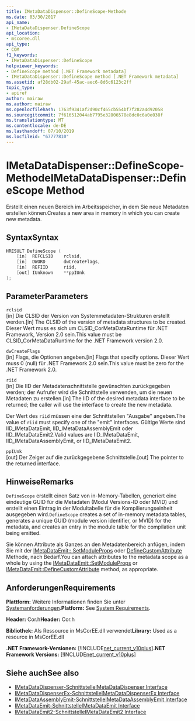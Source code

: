 ```yaml
---
title: IMetaDataDispenser::DefineScope-Methode
ms.date: 03/30/2017
api_name:
- IMetaDataDispenser.DefineScope
api_location:
- mscoree.dll
api_type:
- COM
f1_keywords:
- IMetaDataDispenser::DefineScope
helpviewer_keywords:
- DefineScope method [.NET Framework metadata]
- IMetaDataDispenser::DefineScope method [.NET Framework metadata]
ms.assetid: af28db02-29af-45ac-aec6-8d6c6123c2ff
topic_type:
- apiref
author: mairaw
ms.author: mairaw
ms.openlocfilehash: 1763f9341af2d90cf465cb554bf7f282a4d92058
ms.sourcegitcommit: 7f616512044ab7795e32806578e8dc0c6a0e038f
ms.translationtype: MT
ms.contentlocale: de-DE
ms.lasthandoff: 07/10/2019
ms.locfileid: "67777810"
---
```

# <a name="imetadatadispenserdefinescope-method"></a><span data-ttu-id="49b4f-102">IMetaDataDispenser::DefineScope-Methode</span><span class="sxs-lookup"><span data-stu-id="49b4f-102">IMetaDataDispenser::DefineScope Method</span></span>
<span data-ttu-id="49b4f-103">Erstellt einen neuen Bereich im Arbeitsspeicher, in dem Sie neue Metadaten erstellen können.</span><span class="sxs-lookup"><span data-stu-id="49b4f-103">Creates a new area in memory in which you can create new metadata.</span></span>  
  
## <a name="syntax"></a><span data-ttu-id="49b4f-104">Syntax</span><span class="sxs-lookup"><span data-stu-id="49b4f-104">Syntax</span></span>  
  
```cpp  
HRESULT DefineScope (  
    [in]  REFCLSID    rclsid,  
    [in]  DWORD       dwCreateFlags,  
    [in]  REFIID      riid,   
    [out] IUnknown    **ppIUnk  
);  
```  
  
## <a name="parameters"></a><span data-ttu-id="49b4f-105">Parameter</span><span class="sxs-lookup"><span data-stu-id="49b4f-105">Parameters</span></span>  
 `rclsid`  
 <span data-ttu-id="49b4f-106">[in] Die CLSID der Version von Systemmetadaten-Strukturen erstellt werden.</span><span class="sxs-lookup"><span data-stu-id="49b4f-106">[in] The CLSID of the version of metadata structures to be created.</span></span> <span data-ttu-id="49b4f-107">Dieser Wert muss es sich um CLSID_CorMetaDataRuntime für .NET Framework, Version 2.0 sein.</span><span class="sxs-lookup"><span data-stu-id="49b4f-107">This value must be CLSID_CorMetaDataRuntime for the .NET Framework version 2.0.</span></span>  
  
 `dwCreateFlags`  
 <span data-ttu-id="49b4f-108">[in] Flags, die Optionen angeben.</span><span class="sxs-lookup"><span data-stu-id="49b4f-108">[in] Flags that specify options.</span></span> <span data-ttu-id="49b4f-109">Dieser Wert muss 0 (null) für .NET Framework 2.0 sein.</span><span class="sxs-lookup"><span data-stu-id="49b4f-109">This value must be zero for the .NET Framework 2.0.</span></span>  
  
 `riid`  
 <span data-ttu-id="49b4f-110">[in] Die IID der Metadatenschnittstelle gewünschten zurückgegeben werden; der Aufrufer wird die Schnittstelle verwenden, um die neuen Metadaten zu erstellen.</span><span class="sxs-lookup"><span data-stu-id="49b4f-110">[in] The IID of the desired metadata interface to be returned; the caller will use the interface to create the new metadata.</span></span>  
  
 <span data-ttu-id="49b4f-111">Der Wert des `riid` müssen eine der Schnittstellen "Ausgabe" angeben.</span><span class="sxs-lookup"><span data-stu-id="49b4f-111">The value of `riid` must specify one of the "emit" interfaces.</span></span> <span data-ttu-id="49b4f-112">Gültige Werte sind IID_IMetaDataEmit, IID_IMetaDataAssemblyEmit oder IID_IMetaDataEmit2.</span><span class="sxs-lookup"><span data-stu-id="49b4f-112">Valid values are IID_IMetaDataEmit, IID_IMetaDataAssemblyEmit, or IID_IMetaDataEmit2.</span></span>  
  
 `ppIUnk`  
 <span data-ttu-id="49b4f-113">[out] Der Zeiger auf die zurückgegebene Schnittstelle.</span><span class="sxs-lookup"><span data-stu-id="49b4f-113">[out] The pointer to the returned interface.</span></span>  
  
## <a name="remarks"></a><span data-ttu-id="49b4f-114">Hinweise</span><span class="sxs-lookup"><span data-stu-id="49b4f-114">Remarks</span></span>  
 <span data-ttu-id="49b4f-115">`DefineScope` erstellt einen Satz von in-Memory-Tabellen, generiert eine eindeutige GUID für die Metadaten (Modul Versions-ID oder MVID) und erstellt einen Eintrag in der Modultabelle für die Kompilierungseinheit ausgegeben wird.</span><span class="sxs-lookup"><span data-stu-id="49b4f-115">`DefineScope` creates a set of in-memory metadata tables, generates a unique GUID (module version identifier, or MVID) for the metadata, and creates an entry in the module table for the compilation unit being emitted.</span></span>  
  
 <span data-ttu-id="49b4f-116">Sie können Attribute als Ganzes an den Metadatenbereich anfügen, indem Sie mit der [IMetaDataEmit:: SetModuleProps](../../../../docs/framework/unmanaged-api/metadata/imetadataemit-setmoduleprops-method.md) oder [DefineCustomAttribute](../../../../docs/framework/unmanaged-api/metadata/imetadataemit-definecustomattribute-method.md) Methode, nach Bedarf.</span><span class="sxs-lookup"><span data-stu-id="49b4f-116">You can attach attributes to the metadata scope as a whole by using the [IMetaDataEmit::SetModuleProps](../../../../docs/framework/unmanaged-api/metadata/imetadataemit-setmoduleprops-method.md) or [IMetaDataEmit::DefineCustomAttribute](../../../../docs/framework/unmanaged-api/metadata/imetadataemit-definecustomattribute-method.md) method, as appropriate.</span></span>  
  
## <a name="requirements"></a><span data-ttu-id="49b4f-117">Anforderungen</span><span class="sxs-lookup"><span data-stu-id="49b4f-117">Requirements</span></span>  
 <span data-ttu-id="49b4f-118">**Plattform:** Weitere Informationen finden Sie unter [Systemanforderungen](../../../../docs/framework/get-started/system-requirements.md).</span><span class="sxs-lookup"><span data-stu-id="49b4f-118">**Platform:** See [System Requirements](../../../../docs/framework/get-started/system-requirements.md).</span></span>  
  
 <span data-ttu-id="49b4f-119">**Header:** Cor.h</span><span class="sxs-lookup"><span data-stu-id="49b4f-119">**Header:** Cor.h</span></span>  
  
 <span data-ttu-id="49b4f-120">**Bibliothek:** Als Ressource in MsCorEE.dll verwendet</span><span class="sxs-lookup"><span data-stu-id="49b4f-120">**Library:** Used as a resource in MsCorEE.dll</span></span>  
  
 <span data-ttu-id="49b4f-121">**.NET Framework-Versionen:** [!INCLUDE[net_current_v10plus](../../../../includes/net-current-v10plus-md.md)]</span><span class="sxs-lookup"><span data-stu-id="49b4f-121">**.NET Framework Versions:** [!INCLUDE[net_current_v10plus](../../../../includes/net-current-v10plus-md.md)]</span></span>  
  
## <a name="see-also"></a><span data-ttu-id="49b4f-122">Siehe auch</span><span class="sxs-lookup"><span data-stu-id="49b4f-122">See also</span></span>

- [<span data-ttu-id="49b4f-123">IMetaDataDispenser-Schnittstelle</span><span class="sxs-lookup"><span data-stu-id="49b4f-123">IMetaDataDispenser Interface</span></span>](../../../../docs/framework/unmanaged-api/metadata/imetadatadispenser-interface.md)
- [<span data-ttu-id="49b4f-124">IMetaDataDispenserEx-Schnittstelle</span><span class="sxs-lookup"><span data-stu-id="49b4f-124">IMetaDataDispenserEx Interface</span></span>](../../../../docs/framework/unmanaged-api/metadata/imetadatadispenserex-interface.md)
- [<span data-ttu-id="49b4f-125">IMetaDataAssemblyEmit-Schnittstelle</span><span class="sxs-lookup"><span data-stu-id="49b4f-125">IMetaDataAssemblyEmit Interface</span></span>](../../../../docs/framework/unmanaged-api/metadata/imetadataassemblyemit-interface.md)
- [<span data-ttu-id="49b4f-126">IMetaDataEmit-Schnittstelle</span><span class="sxs-lookup"><span data-stu-id="49b4f-126">IMetaDataEmit Interface</span></span>](../../../../docs/framework/unmanaged-api/metadata/imetadataemit-interface.md)
- [<span data-ttu-id="49b4f-127">IMetaDataEmit2-Schnittstelle</span><span class="sxs-lookup"><span data-stu-id="49b4f-127">IMetaDataEmit2 Interface</span></span>](../../../../docs/framework/unmanaged-api/metadata/imetadataemit2-interface.md)
